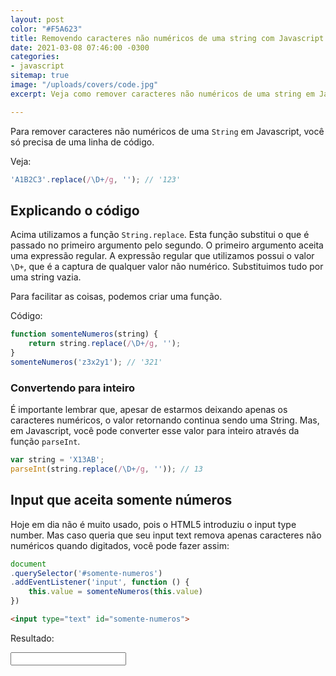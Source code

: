 ```yaml
---
layout: post
color: "#F5A623"
title: Removendo caracteres não numéricos de uma string com Javascript
date: 2021-03-08 07:46:00 -0300
categories:
- javascript
sitemap: true
image: "/uploads/covers/code.jpg"
excerpt: Veja como remover caracteres não numéricos de uma string em Javascript.

---
```

Para remover caracteres não numéricos de uma `String` em Javascript, você só precisa de uma linha de código.

Veja:

```javascript
'A1B2C3'.replace(/\D+/g, ''); // '123'
```

## Explicando o código

Acima utilizamos a função `String.replace`. Esta função substitui o que é passado no primeiro argumento pelo segundo. O primeiro argumento aceita uma expressão regular. A expressão regular que utilizamos possui o valor `\D+`, que é a captura de qualquer valor não numérico. Substituimos tudo por uma string vazia.

Para facilitar as coisas, podemos criar uma função.

Código:

```javascript
function somenteNumeros(string) {
    return string.replace(/\D+/g, '');
}
somenteNumeros('z3x2y1'); // '321'
```

### Convertendo para inteiro

É importante lembrar que, apesar de estarmos deixando apenas os caracteres numéricos, o valor retornando continua sendo uma String. Mas, em Javascript, você pode converter esse valor para inteiro através da função `parseInt`.

```javascript
var string = 'X13AB';
parseInt(string.replace(/\D+/g, '')); // 13
```

## Input que aceita somente números

Hoje em dia não é muito usado, pois o HTML5 introduziu o input type number. Mas caso queria que seu input text remova apenas caracteres não numéricos quando digitados, você pode fazer assim:

```javascript
document
.querySelector('#somente-numeros')
.addEventListener('input', function () {
	this.value = somenteNumeros(this.value)
})
```

```html
<input type="text" id="somente-numeros">
```

Resultado:

<script>
function somenteNumeros(string) {
return string.replace(/\\D+/g, '');
}

document.querySelector('#somente-numeros').addEventListener('input', function () {
this.value = somenteNumeros(this.value)
})
</script>

<input type="text" id="somente-numeros">